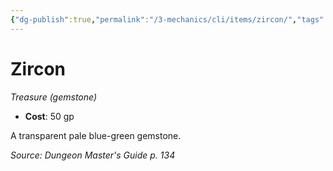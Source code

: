 ```yaml
---
{"dg-publish":true,"permalink":"/3-mechanics/cli/items/zircon/","tags":["ttrpg-cli/compendium/src/5e/dmg","ttrpg-cli/item/gear/treasure-gemstone","ttrpg-cli/item/rarity/none"]}
---
```


# Zircon
*Treasure (gemstone)*  


- **Cost**: 50 gp

A transparent pale blue-green gemstone.

*Source: Dungeon Master's Guide p. 134*